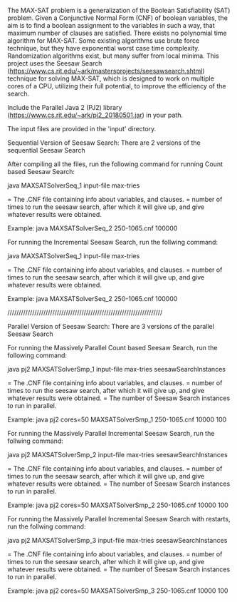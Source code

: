 The MAX-SAT problem is a generalization of the Boolean Satisfiability (SAT) problem. Given a Conjunctive Normal Form (CNF) of boolean variables, the aim is to find a boolean assignment to the variables in such a way, that maximum number of clauses are satisfied. There exists no polynomial time algorithm for MAX-SAT. Some existing algorithms use brute force technique, but they have exponential worst case time complexity. Randomization algorithms exist, but many suffer from local minima. This project uses the Seesaw Search (https://www.cs.rit.edu/~ark/mastersprojects/seesawsearch.shtml) technique for solving MAX-SAT, which is designed to work on multiple cores of a CPU, utilizing their full potential, to improve the efficiency of the search.

Include the Parallel Java 2 (PJ2) library (https://www.cs.rit.edu/~ark/pj2_20180501.jar) in your path.

The input files are provided in the 'input' directory.

Sequential Version of Seesaw Search:
There are 2 versions of the sequential Seesaw Search

After compiling all the files, run the following command for running Count based Seesaw Search:

java MAXSATSolverSeq_1 input-file max-tries

<input-file> = The .CNF file containing info about variables, and clauses.
<max-tries> = number of times to run the seesaw search, after which it will give up, and give whatever results were obtained. 

Example: java MAXSATSolverSeq_2 250-1065.cnf 100000

For running the Incremental Seesaw Search, run the follwing command:

java MAXSATSolverSeq_1 input-file max-tries

<input-file> = The .CNF file containing info about variables, and clauses.
<max-tries> = number of times to run the seesaw search, after which it will give up, and give whatever results were obtained.

Example: java MAXSATSolverSeq_2 250-1065.cnf 100000

/////////////////////////////////////////////////////////////////////

Parallel Version of Seesaw Search:
There are 3 versions of the parallel Seesaw Search

For running the Massively Parallel Count based Seesaw Search, run the following command:

java pj2 MAXSATSolverSmp_1 input-file max-tries seesawSearchInstances

<input-file> = The .CNF file containing info about variables, and clauses.
<max-tries> = number of times to run the seesaw search, after which it will give up, and give whatever results were obtained.
<seesawSearchInstances> = The number of Seesaw Search instances to run in parallel.

Example: java pj2 cores=50 MAXSATSolverSmp_1 250-1065.cnf 10000 100

For running the Massively Parallel Incremental Seesaw Search, run the follwing command:

java pj2 MAXSATSolverSmp_2 input-file max-tries seesawSearchInstances

<input-file> = The .CNF file containing info about variables, and clauses.
<max-tries> = number of times to run the seesaw search, after which it will give up, and give whatever results were obtained.
<seesawSearchInstances> = The number of Seesaw Search instances to run in parallel.

Example: java pj2 cores=50 MAXSATSolverSmp_2 250-1065.cnf 10000 100

For running the Massively Parallel Incremental Seesaw Search with restarts, run the follwing command:

java pj2 MAXSATSolverSmp_3 input-file max-tries seesawSearchInstances

<input-file> = The .CNF file containing info about variables, and clauses.
<max-tries> = number of times to run the seesaw search, after which it will give up, and give whatever results were obtained.
<seesawSearchInstances> = The number of Seesaw Search instances to run in parallel.

Example: java pj2 cores=50 MAXSATSolverSmp_3 250-1065.cnf 10000 100

